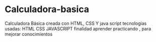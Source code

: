 # Calculadora-basica
Calculadora Básica creada con HTML, CSS Y java script
tecnologias usadas:
HTML
CSS
JAVASCRIPT 
 finalidad aprender practicando , para mejorar conocimientos 
